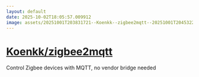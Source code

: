 ```yaml
---
layout: default
date: 2025-10-02T18:05:57.009912
image: assets/20251001T203831721--Koenkk--zigbee2mqtt--20251001T204532232--cropped.png
---
```


# [Koenkk/zigbee2mqtt](https://github.com/Koenkk/zigbee2mqtt)

Control Zigbee devices with MQTT, no vendor bridge needed
